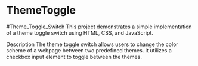 # ThemeToggle
 #Theme_Toggle_Switch
This project demonstrates a simple implementation of a theme toggle switch using HTML, CSS, and JavaScript.

Description
The theme toggle switch allows users to change the color scheme of a webpage between two predefined themes. It utilizes a checkbox input element to toggle between the themes.
